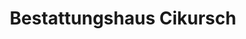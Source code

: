 ---
title: "Bestattungshaus Cikursch"
url: /eisenhuettenstadt/bestattungshaus-cikursch/
shop: Bestattungen
---